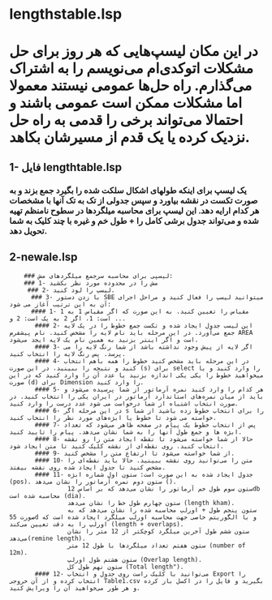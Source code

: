 # lengthstable.lsp
# در این مکان لیسپ‌هایی که هر روز برای حل مشکلات اتوکدی‌ام می‌نویسم را به اشتراک می‌گذارم. راه حل‌ها عمومی نیستند معمولا اما مشکلات ممکن است عمومی باشند و احتمالا می‌تواند برخی را قدمی به راه حل نزدیک کرده یا یک قدم از مسیرشان بکاهد. 

## 1- فایل lengthtable.lsp
### یک لیسپ برای اینکه طولهای اشکال سلکت شده را بگیرد جمع بزند و به صورت تکست در نقشه بیاورد و سپس جدولی از تک به تک آنها با مشخصات هر کدام ارايه دهد. این لیسپ برای محاسبه میلگردها در سطوح نامنظم تهیه شده و می‌تواند جدول برشی کامل را + طول خم و غیره با چند کلیک به شما تحویل دهد. 
## 2-newale.lsp
        ### لیسپی برای محاسبه سرجمع میلگردهای مش: 
        ### 1- مش را در محدوده مورد نظر بکشید
         ### 2- لیسپ را لود کنید.
          ### 3- با زدن دستور SBE میتوانید لیسپ را فعال کنید و مراحل اجرای آن به این ترتیب آغاز می شود:
          #### 1- مقیاس را تعیین کنید. به این صورت که اگر مقیاس 1 به 1 است: 1، اگر 2 به یک است: 2 و ...
           #### 2- این لیسب جدول ایجاد شده و تکست جمع خطوط را در یک لایه جمع می‌آورد. در این مرحله باید نام لایه را مشخص کنید. نام پیشفرض AREA است و اگر اینتر بزنید به همین نام یک لایه ایجد می‌شود.
           #### 3- اگر لایه از پیش وجود نداشته باشد از شما رنگ لایه را می پرسد. پس رنگ لایه را انتخاب کنید.
           #### 4- در این مرحله باید مشخص کنید خطوط را همه باهم انتخاب کنید و نتیجه را ببینید، در این صورت (s) برای select را وارد کنید و یا میخواهید خطوط را یکی یکی اندازه بزنید یا عدد آن را وارد کنید که در این صورت (d) برای Dimension را وارد کنید. 
           #### 5- هر کدام را وارد کنید نمره آرماتور از شما پرسیده می‌شود و باید از میان نمره‌های استاندارد آرماتور در ایران یکی را انتخاب کنید. در صورت انتخاب اشتباه از شما درخواست می شود عدد درست را وارد کنید.
           #### 6- در این مرحله اگر s را برای انتخاب خطوط زده باشید از شما خواسته می شود تا خطوط یا ابژه‌های مورد نظر را انتخاب کنید.
           #### 7- پس از انتخاب خطوط یک پیام در صفحه ظاهر می‌شود که تعداد ابژه ها و جمع طول آنها را به شما نشان می‌دهد. پیام را تایید کنید.
           #### 8- حالا از شما خواسته می‌شود تا نقطه ایجاد متن را رو نقشه انتخاب کنبد. روی نقطه‌ای از نقشه کلیک کنید تا متن ایجاد شود.
           #### 9- از شما خواسته می‌شود تا ارتفاع متن را مشخص کنید.
           #### 10- متن را می‌توانید روی نقشه ببینید. حالا باید نقطه‌ای را مشخص کنید تا جدول ایجاد شده روی نقشه بیفتد.
           #### 11- جدول ایجاد شده به این صورت است: ستون اول شماره ابژه (pos). ستون دوم نمره آرماتور را نشان می‌دهد (). 
                    ستون سوم طول خم آرماتور را نشان می‌دهد که بر اساس 12db محاسبه شده است (dia).
                    ستون چهارم طول خط را نشان می‌دهد (length kham). 
                    ستون پنجم طول + اورلپ محاسبه شده را نشان می‌دهد که به صورت 55d و با الگوریتم خاصی جهت محاسبه اورلپ میلگرد ایجاد شده است که اورلپ را به دقت تعیین می‌کند (length + overlaps).
                    ستون ششم طول آخرین میلگرد کوچکتر از 12 متر را نشان می‌دهد(remine length). 
                    ستون هفتم تعداد میلگردها با طول 12 متر (number of 12m).
                    ستون هشتم طول اورلپ (Overlap length).
                    ستون نهم طول کل (Total length"). 
           #### 12- می‌توانید با کلیک راست روی جدول و انتخاب Export را انتخاب کرده و از آن خروجی Table1.csv بگیرید و فایل را در اکسل باز کرده و هر طور می‌خواهید آن را ویرایش کنید. 






          
